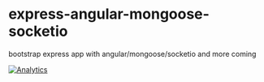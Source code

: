 express-angular-mongoose-socketio
=================================

bootstrap express app with angular/mongoose/socketio and more coming

[![Analytics](https://ga-beacon.appspot.com/UA-34823890-2/express-boilerplate/readme?pixel)](https://github.com/gregory/express-boilerplate)
